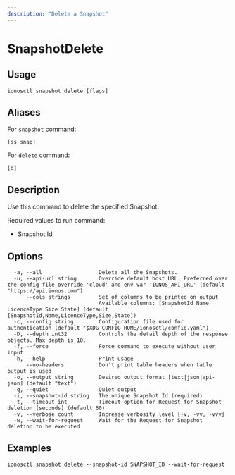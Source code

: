 ```yaml
---
description: "Delete a Snapshot"
---
```


# SnapshotDelete

## Usage

```text
ionosctl snapshot delete [flags]
```

## Aliases

For `snapshot` command:

```text
[ss snap]
```

For `delete` command:

```text
[d]
```

## Description

Use this command to delete the specified Snapshot.

Required values to run command:

* Snapshot Id

## Options

```text
  -a, --all                  Delete all the Snapshots.
  -u, --api-url string       Override default host URL. Preferred over the config file override 'cloud' and env var 'IONOS_API_URL' (default "https://api.ionos.com")
      --cols strings         Set of columns to be printed on output 
                             Available columns: [SnapshotId Name LicenceType Size State] (default [SnapshotId,Name,LicenceType,Size,State])
  -c, --config string        Configuration file used for authentication (default "$XDG_CONFIG_HOME/ionosctl/config.yaml")
  -D, --depth int32          Controls the detail depth of the response objects. Max depth is 10.
  -f, --force                Force command to execute without user input
  -h, --help                 Print usage
      --no-headers           Don't print table headers when table output is used
  -o, --output string        Desired output format [text|json|api-json] (default "text")
  -q, --quiet                Quiet output
  -i, --snapshot-id string   The unique Snapshot Id (required)
  -t, --timeout int          Timeout option for Request for Snapshot deletion [seconds] (default 60)
  -v, --verbose count        Increase verbosity level [-v, -vv, -vvv]
  -w, --wait-for-request     Wait for the Request for Snapshot deletion to be executed
```

## Examples

```text
ionosctl snapshot delete --snapshot-id SNAPSHOT_ID --wait-for-request
```

